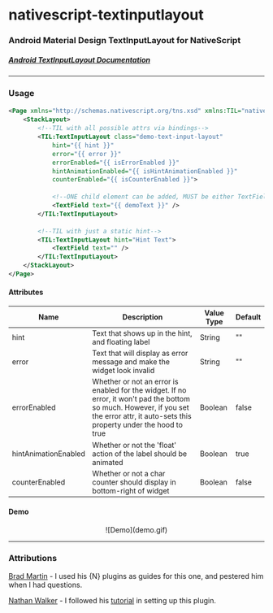 # nativescript-textinputlayout
### Android Material Design TextInputLayout for NativeScript

##### [Android TextInputLayout Documentation](http://developer.android.com/reference/android/support/design/widget/TextInputLayout.html)

----------

### Usage

```xml
<Page xmlns="http://schemas.nativescript.org/tns.xsd" xmlns:TIL="nativescript-textinputlayout">
    <StackLayout>
        <!--TIL with all possible attrs via bindings-->
        <TIL:TextInputLayout class="demo-text-input-layout"
            hint="{{ hint }}"
            error="{{ error }}"
            errorEnabled="{{ isErrorEnabled }}"
            hintAnimationEnabled="{{ isHintAnimationEnabled }}"
            counterEnabled="{{ isCounterEnabled }}">

            <!--ONE child element can be added, MUST be either TextField or TextView-->
            <TextField text="{{ demoText }}" />
        </TIL:TextInputLayout>

        <!--TIL with just a static hint-->
        <TIL:TextInputLayout hint="Hint Text">
            <TextField text="" />
        </TIL:TextInputLayout>
    </StackLayout>
</Page>
```

#### Attributes

Name | Description | Value Type | Default
-----|-------------|------------|---------
hint | Text that shows up in the hint, and floating label | String | ""
error | Text that will display as error message and make the widget look invalid | String | ""
errorEnabled | Whether or not an error is enabled for the widget.  If no error, it won't pad the bottom so much.  However, if you set the error attr, it auto-sets this property under the hood to true | Boolean | false
hintAnimationEnabled | Whether or not the 'float' action of the label should be animated | Boolean | true
counterEnabled | Whether or not a char counter should display in bottom-right of widget | Boolean | false

#### Demo

<div style="text-align:center;">
![Demo](demo.gif)
</div>

------------------

### Attributions

[Brad Martin](https://github.com/bradmartin) - I used his {N} plugins as guides for this one, and pestered him when I had questions.

[Nathan Walker](https://github.com/NathanWalker) - I followed his [tutorial](http://developer.telerik.com/featured/creating-nativescript-plugins-in-typescript/) in setting up this plugin.